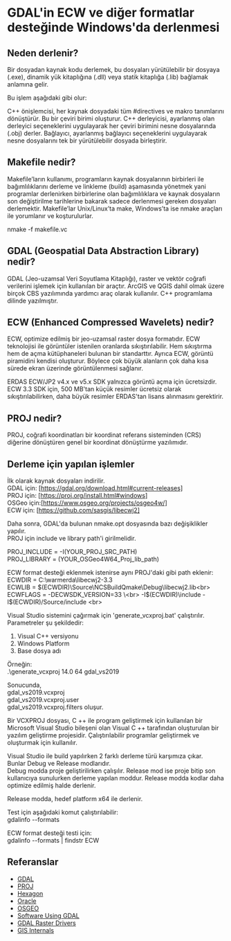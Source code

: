 # GDAL'in ECW ve diğer formatlar desteğinde Windows'da derlenmesi 

## Neden derlenir?

Bir dosyadan kaynak kodu derlemek, bu dosyaları yürütülebilir bir dosyaya (.exe), dinamik yük kitaplığına (.dll) veya statik kitaplığa (.lib) bağlamak anlamına gelir.

Bu işlem aşağıdaki gibi olur:

C++ önişlemcisi, her kaynak dosyadaki tüm #directives ve makro tanımlarını dönüştürür. Bu bir çeviri birimi oluşturur.
C++ derleyicisi, ayarlanmış olan derleyici seçeneklerini uygulayarak her çeviri birimini nesne dosyalarında (.obj) derler. 
Bağlayıcı, ayarlanmış bağlayıcı seçeneklerini uygulayarak nesne dosyalarını tek bir yürütülebilir dosyada birleştirir.


## Makefile nedir?

Makefile’ların kullanımı, programların kaynak dosyalarının birbirleri ile bağımlılıklarını derleme ve linkleme (build) aşamasında yönetmek yani programlar derlenirken birbirlerine olan bağımlılıklara ve kaynak dosyaların son değiştirilme tarihlerine bakarak sadece derlenmesi gereken dosyaları derlemektir.
Makefile’lar Unix/Linux’ta make, Windows’ta ise nmake araçları ile yorumlanır ve koşturulurlar. 

nmake -f makefile.vc<br>

## GDAL (Geospatial Data Abstraction Library) nedir?
GDAL (Jeo-uzamsal Veri Soyutlama Kitaplığı), raster ve vektör coğrafi verilerini işlemek için kullanılan bir araçtır. ArcGIS ve QGIS dahil olmak üzere birçok CBS yazılımında yardımcı araç olarak kullanılır. 
C++ programlama dilinde yazılmıştır.

## ECW (Enhanced Compressed Wavelets) nedir?
ECW, optimize edilmiş bir jeo-uzamsal raster dosya formatıdır.
ECW teknolojisi ile görüntüler istenilen oranlarda sıkıştırılabilir. Hem sıkıştırma hem de açma kütüphaneleri bulunan bir standarttır. 
Ayrıca ECW, görüntü piramidini kendisi oluşturur. Böylece çok büyük alanların çok
daha kısa sürede ekran üzerinde görüntülenmesi sağlanır.

ERDAS ECW/JP2 v4.x ve v5.x SDK yalnızca görüntü açma için ücretsizdir.  ECW 3.3 SDK için, 500 MB'tan küçük resimler ücretsiz olarak sıkıştırılabilirken, daha büyük resimler ERDAS'tan lisans alınmasını gerektirir. 

## PROJ nedir?
PROJ, coğrafi koordinatları bir koordinat referans sisteminden (CRS) diğerine dönüştüren genel bir koordinat dönüştürme yazılımıdır. 

## Derleme için yapılan işlemler


İlk olarak kaynak dosyaları indirilir. <br>
GDAL için: [https://gdal.org/download.html#current-releases]<br>
PROJ için: [https://proj.org/install.html#windows]<br>
OSGeo için:[https://www.osgeo.org/projects/osgeo4w/]<br>
ECW için: [https://github.com/sasgis/libecwj2]

Daha sonra, GDAL'da bulunan nmake.opt dosyasında bazı değişiklikler yapılır.<br>
PROJ için include ve library path'i girilmelidir.<br>

PROJ_INCLUDE = -I(YOUR_PROJ_SRC_PATH)<br>
PROJ_LIBRARY = (YOUR_OSGeo4W64_Proj_lib_path)<br>

ECW format desteği eklenmek istenirse aynı PROJ'daki gibi path eklenir: <br>
ECWDIR  = 	C:\warmerda\libecwj2-3.3<br>
ECWLIB  = 	$(ECWDIR)\Source\NCSBuildQmake\Debug\libecwj2.lib<br>
ECWFLAGS = 	-DECWSDK_VERSION=33 \<br>
		    -I$(ECWDIR)\include -I$(ECWDIR)/Source/include \<br>


Visual Studio sistemini çağırmak için 'generate_vcxproj.bat' çalıştırılır. <br>
Parametreler şu şekildedir: <br>
1. Visual C++ versiyonu
2. Windows Platform
3. Base dosya adı

Örneğin: <br>
.\generate_vcxproj 14.0 64 gdal_vs2019

Sonucunda, <br>
gdal_vs2019.vcxproj <br>
gdal_vs2019.vcxproj.user <br>
gdal_vs2019.vcxproj.filters oluşur. 

Bir VCXPROJ dosyası, C ++ ile program geliştirmek için kullanılan bir Microsoft Visual Studio bileşeni olan Visual C ++ tarafından oluşturulan bir yazılım geliştirme projesidir.
Çalıştırılabilir programlar geliştirmek ve oluşturmak için kullanılır.

Visual Studio ile build yapılırken 2 farklı derleme türü karşımıza çıkar.<br>
Bunlar Debug ve Release modlarıdır.<br>
Debug modda  proje geliştirilirken çalışılır. Release mod ise proje bitip son kullanıcıya sunulurken derleme yapılan moddur. Release modda kodlar daha optimize edilmiş halde derlenir.

Release modda, hedef platform x64 ile derlenir.

Test için aşağıdaki komut çalıştırılabilir: <br>
gdalinfo --formats <br>

ECW format desteği testi için:<br>
gdalinfo --formats | findstr ECW




## Referanslar
* [GDAL](https://gdal.org/)
* [PROJ](https://proj.org/)
* [Hexagon](https://share.vidyard.com/watch/tYiQYjjhHx2ZVFatXKyTru?)
* [Oracle](https://www.oracle.com/technetwork/database/enterprise-edition/gdal-howto-compile-windows-128267.txt)
* [OSGEO ](https://trac.osgeo.org/gdal/wiki/ECW)
* [Software Using GDAL](https://gdal.org/software_using_gdal.html#software-using-gdal)
* [GDAL Raster Drivers](https://gdal.org/drivers/raster/index.html)
* [GIS Internals](https://www.gisinternals.com/)